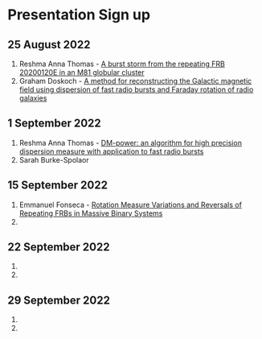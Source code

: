 <h1>Presentation Sign up</h1>

<h2>25 August 2022</h2>

1. Reshma Anna Thomas - [A burst storm from the repeating FRB 20200120E in an M81 globular
cluster](https://arxiv.org/pdf/2206.03759.pdf)
2. Graham Doskoch - [A method for reconstructing the Galactic magnetic field using
dispersion of fast radio bursts and Faraday rotation of radio galaxies](https://arxiv.org/pdf/2208.06417.pdf)

<h2>1 September 2022</h2>

1. Reshma Anna Thomas - [DM-power: an algorithm for high precision dispersion measure with
application to fast radio bursts](https://arxiv.org/pdf/2208.13677.pdf)
2. Sarah Burke-Spolaor 


<h2>15 September 2022</h2>

1. Emmanuel Fonseca - [Rotation Measure Variations and Reversals of Repeating FRBs in Massive Binary Systems](https://arxiv.org/pdf/2209.05242.pdf)
2.

<h2>22 September 2022</h2>

1.
2.

<h2>29 September 2022</h2>

1.
2.

